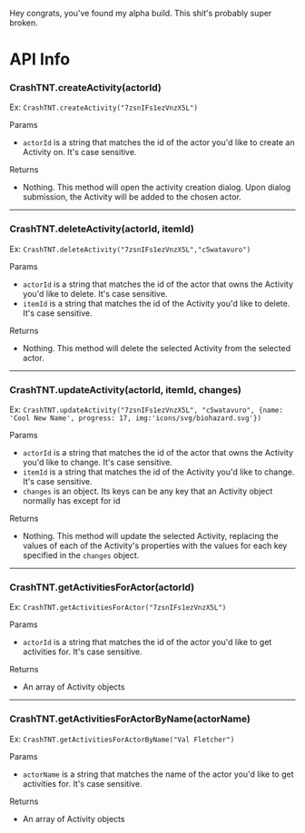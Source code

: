 Hey congrats, you've found my alpha build. This shit's probably super broken.

# API Info 

### CrashTNT.createActivity(actorId)
Ex: `CrashTNT.createActivity("7zsnIFs1ezVnzX5L")`

Params
- `actorId` is a string that matches the id of the actor you'd like to create an Activity on. It's case sensitive.

Returns
- Nothing. This method will open the activity creation dialog. Upon dialog submission, the Activity will be added to the chosen actor.

---

### CrashTNT.deleteActivity(actorId, itemId)
Ex: `CrashTNT.deleteActivity("7zsnIFs1ezVnzX5L","c5watavuro")`

Params
- `actorId` is a string that matches the id of the actor that owns the Activity you'd like to delete. It's case sensitive.
- `itemId` is a string that matches the id of the Activity you'd like to delete. It's case sensitive.

Returns
- Nothing. This method will delete the selected Activity from the selected actor.

---

### CrashTNT.updateActivity(actorId, itemId, changes)
Ex: `CrashTNT.updateActivity("7zsnIFs1ezVnzX5L", "c5watavuro", {name: 'Cool New Name', progress: 17, img:'icons/svg/biohazard.svg'})`

Params
- `actorId` is a string that matches the id of the actor that owns the Activity you'd like to change. It's case sensitive.
- `itemId` is a string that matches the id of the Activity you'd like to change. It's case sensitive.
- `changes` is an object. Its keys can be any key that an Activity object normally has except for id

Returns
- Nothing. This method will update the selected Activity, replacing the values of each of the Activity's properties with the values for each key specified in the `changes` object.

---

### CrashTNT.getActivitiesForActor(actorId)
Ex: `CrashTNT.getActivitiesForActor("7zsnIFs1ezVnzX5L")`

Params
- `actorId` is a string that matches the id of the actor you'd like to get activities for. It's case sensitive.

Returns
- An array of Activity objects

---

### CrashTNT.getActivitiesForActorByName(actorName)
Ex: `CrashTNT.getActivitiesForActorByName("Val Fletcher")`

Params
- `actorName` is a string that matches the name of the actor you'd like to get activities for. It's case sensitive.

Returns
- An array of Activity objects
